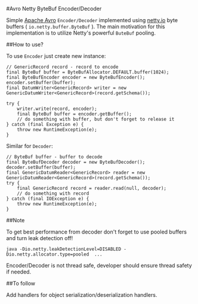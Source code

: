 #Avro Netty ByteBuf Encoder/Decoder

Simple [Apache Avro](avro.apache.org) `Encoder/Decoder` implemented using [netty.io](netty.io) byte buffers ( `io.netty.buffer.ByteBuf` ). The main motivation for this implementation is to utilize Netty's powerful `ButeBuf` pooling.

##How to use?

To use `Encoder` just create new instance:

```
// GenericRecord record - record to encode 
final ByteBuf buffer = ByteBufAllocator.DEFAULT.buffer(1024);
final ByteBufEncoder encoder = new ByteBufEncoder();
encoder.setBuffer(buffer);
final DatumWriter<GenericRecord> writer = new GenericDatumWriter<GenericRecord>(record.getSchema());

try {
    writer.write(record, encoder);
    final ByteBuf buffer = encoder.getBuffer();
	// do something with buffer, but don't forget to release it 
} catch (final Exception e) {
    throw new RuntimeException(e);
} 
```

Similar for `Decoder`:

```
// ByteBuf buffer - buffer to decode
final ByteBufDecoder decoder = new ByteBufDecoder();
decoder.setBuffer(buffer);
final GenericDatumReader<GenericRecord> reader = new GenericDatumReader<GenericRecord>(record.getSchema());
try {
    final GenericRecord record = reader.read(null, decoder);
    // do something with record
} catch (final IOException e) {
    throw new RuntimeException(e);
}
```

##Note
 
To get best performance from decoder don't forget to use pooled buffers and turn leak detection off!

```
java -Dio.netty.leakDetectionLevel=DISABLED -Dio.netty.allocator.type=pooled  ...
```

Encoder/Decoder is not thread safe, developer should ensure thread safety if needed.

##To follow

Add handlers for object serialization/deserialization handlers.
 